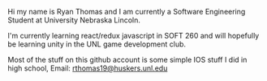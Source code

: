 Hi my name is Ryan Thomas and I am currently a Software Engineering Student at University Nebraska Lincoln. 

I'm currently learning react/redux javascript in SOFT 260 and will hopefully be learning unity in the UNL game development club.

Most of the stuff on this github account is some simple IOS stuff I did in high school, 
Email: rthomas19@huskers.unl.edu
